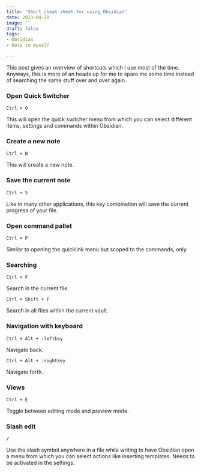 ```yaml
---
title: 'Short cheat sheet for using Obsidian'
date: 2023-04-20
image: ''
draft: false
tags: 
- Obsidian
- Note to myself

--- 
```


This post gives an overview of shortcuts which I use most of the time. Anyways, this is more of an heads up for me to spare me some time instead of searching the same stuff over and over again. 

### Open Quick Switcher 
```
Ctrl + O
```
This will open the quick switcher menu from which you can select different items, settings and commands within Obsidian. 

### Create a new note 
```
Ctrl + N
```
This will create a new note. 

### Save the current note 
```
Ctrl + S 
```
Like in many other applications, this key combination will save the current progress of your file. 

### Open command pallet 
```
Ctrl + P
```
Similar to opening the quicklink menu but scoped to the commands, only. 

### Searching 
```
Ctrl + F
```
Search in the current file. 

```
Ctrl + Shift + F
```
Search in all files within the current vault. 

### Navigation with keyboard 
```
Ctrl + Alt + :leftkey
```
Navigate back. 

```
Ctrl + Alt + :rightkey
```
Navigate forth. 

### Views 
```
Ctrl + E 
```
Toggle between editing mode and preview mode. 

### Slash edit 
```
/
```
Use the slash symbol anywhere in a file while writing to have Obsidian open a menu from which you can select actions like inserting templates. 
Needs to be activated in the settings. 

